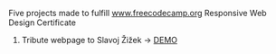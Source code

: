 Five projects made to fulfill  www.freecodecamp.org Responsive Web Design Certificate

1. Tribute webpage to Slavoj Žižek -> [DEMO](https://codepen.io/mkostyrko/full/YzXGOYv)
